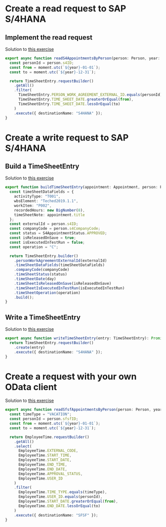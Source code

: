 # Create a read request to SAP S/4HANA
## Implement the read request
Solution to [this exercise](02-create-read-request.md#implement-the-read-request)
```ts
export async function readS4AppointmentsByPerson(person: Person, year: number): Promise<TimeSheetEntry[]> {
  const personId = person.s4ID;
  const from = moment.utc(`${year}-01-01`);
  const to = moment.utc(`${year}-12-31`);

  return TimeSheetEntry.requestBuilder()
    .getAll()
    .filter(
      TimeSheetEntry.PERSON_WORK_AGREEMENT_EXTERNAL_ID.equals(personId),
      TimeSheetEntry.TIME_SHEET_DATE.greaterOrEqual(from),
      TimeSheetEntry.TIME_SHEET_DATE.lessOrEqual(to)
    )
    .execute({ destinationName: "S4HANA" });
}
```

# Create a write request to SAP S/4HANA

## Build a TimeSheetEntry
Solution to [this exercise](03-create-write-rewuest.md#build-a-timesheetentry)
```ts
export function buildTimeSheetEntry(appointment: Appointment, person: Person, day: Moment): TimeSheetEntry {
  const timeSheetDataFields = {
    activityType: "T001",
    wbsElement: "Teched2019.1.1",
    workItem: "P002",
    recordedHours: new BigNumber(8),
    timeSheetNote: appointment.title
  };
  const externalId = person.s4ID;
  const companyCode = person.s4CompanyCode;
  const status = S4AppointmentStatus.APPROVED;
  const isReleasedOnSave = true;
  const isExecutedInTestRun = false;
  const operation = "C";

  return TimeSheetEntry.builder()
    .personWorkAgreementExternalId(externalId)
    .timeSheetDataFields(timeSheetDataFields)
    .companyCode(companyCode)
    .timeSheetStatus(status)
    .timeSheetDate(day)
    .timeSheetIsReleasedOnSave(isReleasedOnSave)
    .timeSheetIsExecutedInTestRun(isExecutedInTestRun)
    .timeSheetOperation(operation)
    .build();
}
```

## Write a TimeSheetEntry
Solution to [this exercise](03-create-write-rewuest.md#write-a-timesheetentry)
```ts
export async function writeTimeSheetEntry(entry: TimeSheetEntry): Promise<TimeSheetEntry> {
  return TimeSheetEntry.requestBuilder()
    .create(entry)
    .execute({ destinationName: "S4HANA" });
}
```

# Create a request with your own OData client

Solution to [this exercise](06-use-odata-client.md#create-a-request-with-you-own-odata-client)
```ts
export async function readSfsfAppointmentsByPerson(person: Person, year: number): Promise<EmployeeTime[]> {
  const timeType = "VACATION";
  const personId = person.sfsfID;
  const from = moment.utc(`${year}-01-01`);
  const to = moment.utc(`${year}-12-31`);

  return EmployeeTime.requestBuilder()
    .getAll()
    .select(
      EmployeeTime.EXTERNAL_CODE,
      EmployeeTime.START_TIME,
      EmployeeTime.START_DATE,
      EmployeeTime.END_TIME,
      EmployeeTime.END_DATE,
      EmployeeTime.APPROVAL_STATUS,
      EmployeeTime.USER_ID
    )
    .filter(
      EmployeeTime.TIME_TYPE.equals(timeType),
      EmployeeTime.USER_ID.equals(personId),
      EmployeeTime.START_DATE.greaterOrEqual(from),
      EmployeeTime.END_DATE.lessOrEqual(to)
    )
    .execute({ destinationName: "SFSF" });
}
```
